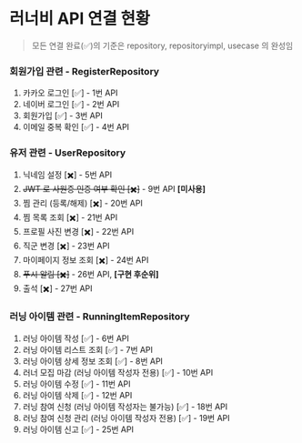 # 러너비 API 연결 현황

> 모든 연결 완료(✅)의 기준은 repository, repositoryimpl, usecase 의 완성임

### 회원가입 관련 - RegisterRepository

1. 카카오 로그인 [✅] - 1번 API
2. 네이버 로그인 [✅] - 2번 API
3. 회원가입 [✅] - 3번 API
4. 이메일 중복 확인 [✅] - 4번 API

### 유저 관련 - UserRepository

1. 닉네임 설정 [✖️] - 5번 API
2. ~~JWT 로 사원증 인증 여부 확인 [✖️]~~ - 9번 API **[미사용]**
3. 찜 관리 (등록/해제) [✖️] - 20번 API
4. 찜 목록 조회 [✖️] - 21번 API
5. 프로필 사진 변경 [✖️] - 22번 API
6. 직군 변경 [✖️] - 23번 API
7. 마이페이지 정보 조회 [✖️] - 24번 API
8. ~~푸시 알림 [✖️]~~ - 26번 API, **[구현 후순위]**
9. 출석 [✖️] - 27번 API

### 러닝 아이템 관련 - RunningItemRepository

1. 러닝 아이템 작성 [✅] - 6번 API
2. 러닝 아이템 리스트 조회 [✅] - 7번 API
3. 러닝 아이템 상세 정보 조회 [✅] - 8번 API
4. 러너 모집 마감 (러닝 아이템 작성자 전용) [✅] - 10번 API
5. 러닝 아이템 수정 [✅] - 11번 API
6. 러닝 아이템 삭제 [✅] - 12번 API
7. 러닝 참여 신청 (러닝 아이템 작성자는 불가능) [✅] - 18번 API
8. 러닝 참여 신청 관리 (러닝 아이템 작성자 전용) [✅] - 19번 API
9. 러닝 아이템 신고 [✅] - 25번 API
